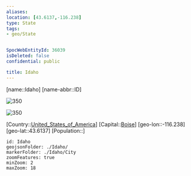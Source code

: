 ```yaml
---
aliases: 
location: [43.6137,-116.238]
type: State
tags:
- geo/State


SpocWebEntityId: 36039
isDeleted: false
confidential: public

title: Idaho
---
```

[name::Idaho]
[name-abbr::ID]

![350](geo/Continent/North-America/United_States_of_America/Idaho/Seal_of_Idaho.svg)

![350](geo/Continent/North-America/United_States_of_America/Idaho/Flag_of_Idaho.svg)

[Country::[United_States_of_America](geo/Continent/North-America/United_States_of_America.md)]
[Capital::[Boise](geo/Continent/North-America/United_States_of_America/Idaho/City/Boise.md)]
[geo-lon::-116.238]
[geo-lat::43.6137]
[Population::]



```leaflet
id: Idaho
geojsonFolder: ./Idaho/
markerFolder: ./Idaho/City
zoomFeatures: true 
minZoom: 2 
maxZoom: 18
```


